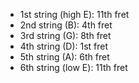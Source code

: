 - 1st string (high E): 11th fret
- 2nd string (B): 4th fret
- 3rd string (G): 8th fret
- 4th string (D): 1st fret
- 5th string (A): 6th fret
- 6th string (low E): 11th fret
